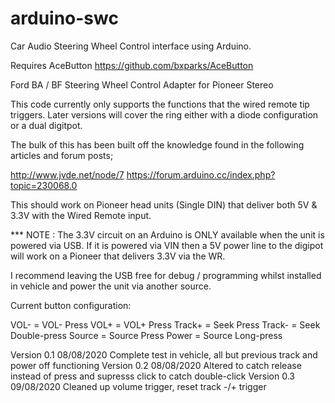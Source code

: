 # arduino-swc
Car Audio Steering Wheel Control interface using Arduino.

Requires AceButton https://github.com/bxparks/AceButton

Ford BA / BF Steering Wheel Control Adapter for Pioneer Stereo
  
This code currently only supports the functions that the wired remote tip
triggers. Later versions will cover the ring either with a diode configuration
or a dual digitpot.

The bulk of this has been built off the knowledge found in the following articles
and forum posts;

http://www.jvde.net/node/7
https://forum.arduino.cc/index.php?topic=230068.0
  
This should work on Pioneer head units (Single DIN) that deliver both 5V & 3.3V
with the Wired Remote input.
  
*** NOTE : The 3.3V circuit on an Arduino is ONLY available when the unit is powered
via USB. If it is powered via VIN then a 5V power line to the digipot will work on a
Pioneer that delivers 3.3V via the WR.
  
I recommend leaving the USB free for debug / programming whilst installed in vehicle
and power the unit via another source.

Current button configuration:
  
VOL- = VOL- Press
VOL+ = VOL+ Press
Track+ = Seek Press
Track- = Seek Double-press
Source = Source Press
Power = Source Long-press


Version 0.1 08/08/2020
Complete test in vehicle, all but previous track and power off functioning
Version 0.2 08/08/2020
Altered to catch release instead of press and supresss click to catch double-click
Version 0.3 09/08/2020
Cleaned up volume trigger, reset track -/+ trigger
